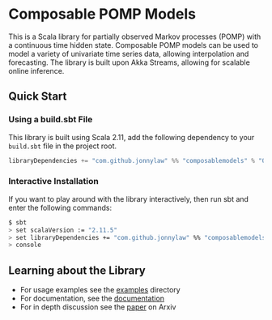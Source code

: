 # Composable POMP Models

This is a Scala library for partially observed Markov processes (POMP) with a continuous time hidden state. Composable POMP models can be used to model a variety of univariate time series data, allowing interpolation and forecasting. The library is built upon Akka Streams, allowing for scalable online inference.

## Quick Start

### Using a build.sbt File

This library is built using Scala 2.11, add the following dependency to your `build.sbt` file in the project root.

```scala
libraryDependencies += "com.github.jonnylaw" %% "composablemodels" % "0.1"
```

### Interactive Installation

If you want to play around with the library interactively, then run sbt and enter the following commands:

```bash
$ sbt
> set scalaVersion := "2.11.5"
> set libraryDependencies += "com.github.jonnylaw" %% "composablemodels" % "0.1"
> console
```

## Learning about the Library

* For usage examples see the [examples](src/main/scala/examples) directory
* For documentation, see the [documentation](https://jonnylaw.github.io/ComposableStateSpaceModels)
* For in depth discussion see the [paper](https://arxiv.org/abs/1609.00635) on Arxiv
